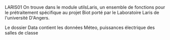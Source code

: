 LARIS01
On trouve dans le module utilsLaris, un ensemble de fonctions pour le prétraitement spécifique au projet Biot porté par le Laboratoire Laris de l'université D'Angers.

Le dossier Data contient les données Méteo, puissances électrique des salles de classe
